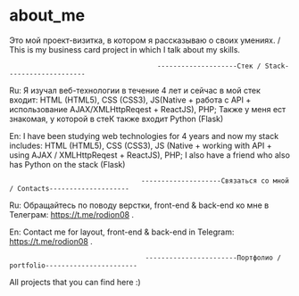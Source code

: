 # about_me

Это мой проект-визитка, в котором я рассказываю о своих умениях. / This is my business card project in which I talk about my skills.

                                         --------------------Стек / Stack--------------------
                                                         
Ru: Я изучал веб-технологии в течение 4 лет и сейчас в мой стек входит: HTML (HTML5), CSS (CSS3), JS(Native + работа с API + использование AJAX/XMLHttpReqest + ReactJS), PHP; 
Также у меня ест знакомая, у которой в стеК также входит Python (Flask)

En: I have been studying web technologies for 4 years and now my stack includes: HTML (HTML5), CSS (CSS3), JS (Native + working with API + using AJAX / XMLHttpReqest + ReactJS), PHP; 
I also have a friend who also has Python on the stack (Flask)

                                     --------------------Связаться со мной / Contacts--------------------

Ru: Обращайтесь по поводу верстки, front-end & back-end ко мне в Телеграм: https://t.me/rodion08 . 

En: Contact me for layout, front-end & back-end in Telegram: https://t.me/rodion08 .

                                      -----------------------Портфолио / portfolio-----------------------
                      
All projects that you can find here :)
